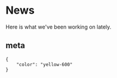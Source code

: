 # News

Here is what we've been working on lately.

## meta

    {
        "color": "yellow-600"
    }
